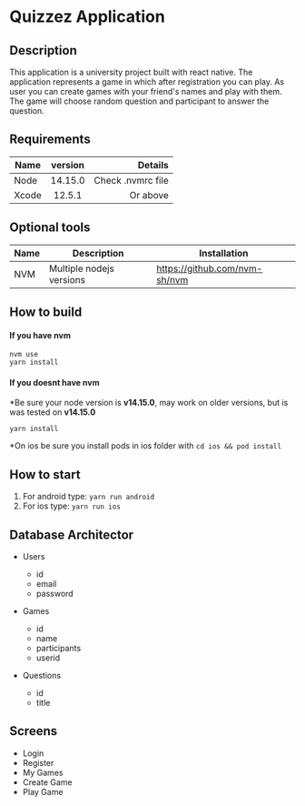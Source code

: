 # Quizzez Application

## Description
This application is a university project built with react native. The application represents a game in which after registration you can play.
As user you can create games with your friend's names and play with them. The game will choose random question and participant
to answer the question.


## Requirements

|  Name         | version       | Details  |
| ------------- |:-------------:| ------------------------------------: |
| Node          | 14.15.0       | Check .nvmrc file  					|
| Xcode         | 12.5.1        | Or above 					            |

## Optional tools

|  Name         |  Description                  | Installation                  |
| ------------- | ----------------------------- | ----------------------------- |
| NVM           | Multiple nodejs versions      | https://github.com/nvm-sh/nvm |


## How to build
#### If you have nvm
```shell
nvm use
yarn install
```

#### If you doesnt have nvm
*Be sure your node version is **v14.15.0**, may work on older versions, but is was tested on **v14.15.0**

```shell
yarn install
```

*On ios be sure you install pods in ios folder with ```cd ios && pod install```


## How to start
1. For android type: ```yarn run android```
1. For ios type: ```yarn run ios```

## Database Architector
* Users
    - id
    - email
    - password

* Games
    - id
    - name
    - participants
    - userid

* Questions
    - id
    - title


## Screens
* Login
* Register
* My Games
* Create Game
* Play Game
